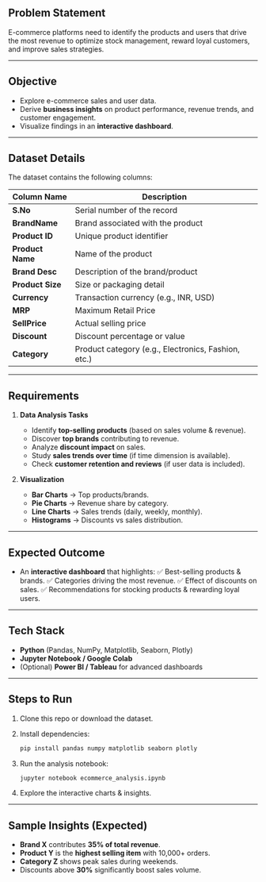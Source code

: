 

## Problem Statement

E-commerce platforms need to identify the products and users that drive the most revenue to optimize stock management, reward loyal customers, and improve sales strategies.

---

## Objective

* Explore e-commerce sales and user data.
* Derive **business insights** on product performance, revenue trends, and customer engagement.
* Visualize findings in an **interactive dashboard**.

---

## Dataset Details

The dataset contains the following columns:

| Column Name      | Description                                         |
| ---------------- | --------------------------------------------------- |
| **S.No**         | Serial number of the record                         |
| **BrandName**    | Brand associated with the product                   |
| **Product ID**   | Unique product identifier                           |
| **Product Name** | Name of the product                                 |
| **Brand Desc**   | Description of the brand/product                    |
| **Product Size** | Size or packaging detail                            |
| **Currency**     | Transaction currency (e.g., INR, USD)               |
| **MRP**          | Maximum Retail Price                                |
| **SellPrice**    | Actual selling price                                |
| **Discount**     | Discount percentage or value                        |
| **Category**     | Product category (e.g., Electronics, Fashion, etc.) |

---

## Requirements

1. **Data Analysis Tasks**

   * Identify **top-selling products** (based on sales volume & revenue).
   * Discover **top brands** contributing to revenue.
   * Analyze **discount impact** on sales.
   * Study **sales trends over time** (if time dimension is available).
   * Check **customer retention and reviews** (if user data is included).

2. **Visualization**

   * **Bar Charts** → Top products/brands.
   * **Pie Charts** → Revenue share by category.
   * **Line Charts** → Sales trends (daily, weekly, monthly).
   * **Histograms** → Discounts vs sales distribution.

---

##  Expected Outcome

* An **interactive dashboard** that highlights:
  ✅ Best-selling products & brands.
  ✅ Categories driving the most revenue.
  ✅ Effect of discounts on sales.
  ✅ Recommendations for stocking products & rewarding loyal users.

---

## Tech Stack

* **Python** (Pandas, NumPy, Matplotlib, Seaborn, Plotly)
* **Jupyter Notebook / Google Colab**
* (Optional) **Power BI / Tableau** for advanced dashboards

---

## Steps to Run

1. Clone this repo or download the dataset.
2. Install dependencies:

   ```bash
   pip install pandas numpy matplotlib seaborn plotly
   ```
3. Run the analysis notebook:

   ```bash
   jupyter notebook ecommerce_analysis.ipynb
   ```
4. Explore the interactive charts & insights.

---

## Sample Insights (Expected)

* **Brand X** contributes **35% of total revenue**.
* **Product Y** is the **highest selling item** with 10,000+ orders.
* **Category Z** shows peak sales during weekends.
* Discounts above **30%** significantly boost sales volume.

